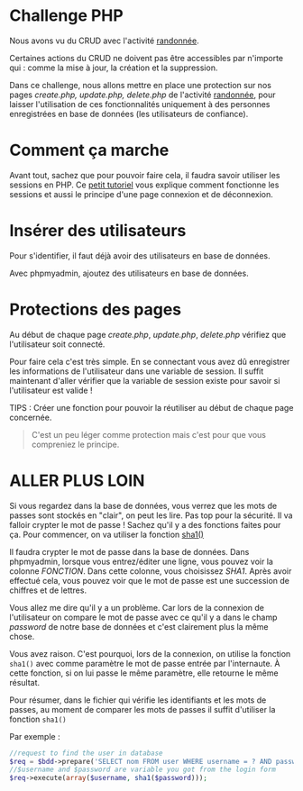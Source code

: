 # Challenge PHP

Nous avons vu du CRUD avec l'activité [randonnée](../php-training-mysql).

Certaines actions du CRUD ne doivent pas être accessibles par n'importe qui : comme la mise à jour, la création et la suppression.

Dans ce challenge, nous allons mettre en place une protection sur nos pages *create.php, update.php, delete.php* de l'activité [randonnée](../php-training-mysql), pour laisser l'utilisation de ces fonctionnalités uniquement à des personnes enregistrées en base de données (les utilisateurs de confiance).

# Comment ça marche

Avant tout, sachez que pour pouvoir faire cela, il faudra savoir utiliser les sessions en PHP. Ce [petit tutoriel](http://www.lephpfacile.com/cours/18-les-sessions) vous explique comment fonctionne les sessions et aussi le principe d'une page connexion et de déconnexion.

# Insérer des utilisateurs

Pour s'identifier, il faut déjà avoir des utilisateurs en base de données.

Avec phpmyadmin, ajoutez des utilisateurs en base de données.

# Protections des pages

Au début de chaque page *create.php*, *update.php*, *delete.php* vérifiez que l'utilisateur soit connecté.

Pour faire cela c'est très simple. En se connectant vous avez dû enregistrer les informations de l'utilisateur dans une variable de session. Il suffit maintenant d'aller vérifier que la variable de session existe pour savoir si l'utilisateur est valide !

TIPS : Créer une fonction pour pouvoir la réutiliser au début de chaque page concernée.

> C'est un peu léger comme protection mais c'est pour que vous compreniez le principe.

# ALLER PLUS LOIN

Si vous regardez dans la base de données, vous verrez que les mots de passes sont stockés en "clair", on peut les lire. Pas top pour la sécurité.
Il va falloir crypter le mot de passe ! Sachez qu'il y a des fonctions faites pour ça. Pour commencer, on va utiliser la fonction [sha1()](http://php.net/manual/fr/function.sha1.php)

Il faudra crypter le mot de passe dans la base de données. Dans phpmyadmin, lorsque vous entrez/éditer une ligne, vous pouvez voir la colonne *FONCTION*. Dans cette colonne, vous choisissez *SHA1*. Après avoir effectué cela, vous pouvez voir que le mot de passe est une succession de chiffres et de lettres.

Vous allez me dire qu'il y a un problème. Car lors de la connexion de l'utilisateur on compare le mot de passe avec ce qu'il y a dans le champ *password* de notre base de données et c'est clairement plus la même chose.

Vous avez raison. C'est pourquoi, lors de la connexion, on utilise la fonction ```sha1()``` avec comme paramètre le mot de passe entrée par l'internaute. À cette fonction, si on lui passe le même paramètre, elle retourne le même résultat.

Pour résumer, dans le fichier qui vérifie les identifiants et les mots de passes, au moment de comparer les mots de passes il suffit d'utiliser la fonction ```sha1()```

Par exemple :

```php
//request to find the user in database
$req = $bdd->prepare('SELECT nom FROM user WHERE username = ? AND password <= ?');
//$username and $password are variable you got from the login form
$req->execute(array($username, sha1($password)));
```
